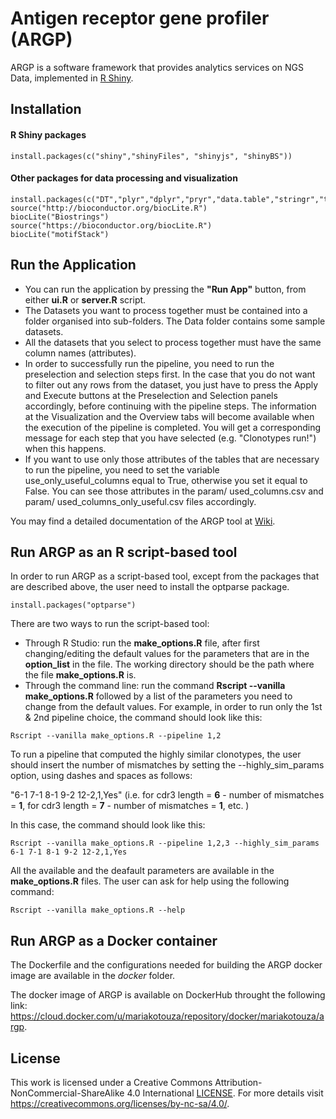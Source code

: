 # Antigen receptor gene profiler (ARGP)

ARGP is a software framework that provides analytics services on NGS Data, implemented in [R Shiny](https://shiny.rstudio.com/).

## Installation

#### R Shiny packages

```
install.packages(c("shiny","shinyFiles", "shinyjs", "shinyBS"))
```

#### Other packages for data processing and visualization

```
install.packages(c("DT","plyr","dplyr","pryr","data.table","stringr","tidyr","xtable","plot3D","gridExtra","stringdist","plotly","parallel"))
source("http://bioconductor.org/biocLite.R")
biocLite("Biostrings")
source("https://bioconductor.org/biocLite.R") 
biocLite("motifStack")
```

##  Run the Application

- You can run the application by pressing the **"Run App"** button, from either **ui.R** or **server.R** script.
- The Datasets you want to process together must be contained into a folder organised into sub-folders. The Data folder contains some sample datasets.
- All the datasets that you select to process together must have the same column names (attributes).
- In order to successfully run the pipeline, you need to run the preselection and selection steps first. In the case that you do not want to filter out any rows from the dataset, you just have to press the Apply and Execute buttons at the Preselection and Selection panels accordingly, before continuing with the pipeline steps. The information at the Visualization and the Overview tabs will become available when the execution of the pipeline is completed. You will get a corresponding message for each step that you have selected (e.g. "Clonotypes run!") when this happens. 
- If you want to use only those attributes of the tables that are necessary to run the pipeline, you need to set the variable use_only_useful_columns equal to True, otherwise you set it equal to False. You can see those attributes in the param/ used_columns.csv and param/ used_columns_only_useful.csv files accordingly. 


You may find a detailed documentation of the ARGP tool at [Wiki](https://github.com/mariakotouza/ARGP-Tool/wiki/Antigen-receptor-gene-profiler-(ARGP)). 

##  Run ARGP as an R script-based tool 
In order to run ARGP as a script-based tool, except from the packages that are described above, the user need to install the optparse package.

```
install.packages("optparse") 
```

There are two ways to run the script-based tool:
- Through R Studio: run the **make_options.R** file, after first changing/editing the default values for the parameters that are in the **option_list** in the file. The working directory should be the path where the file **make_options.R** is.
- Through the command line: run the command **Rscript --vanilla make_options.R** followed by a list of the parameters you need to change from the default values. For example, in order to run only the 1st & 2nd pipeline choice, the command should look like this:

```
Rscript --vanilla make_options.R --pipeline 1,2 
```

To run a pipeline that computed the highly similar clonotypes, the user should insert the number of mismatches by setting the --highly_sim_params option, using dashes and spaces as follows:

"6-1 7-1 8-1 9-2 12-2,1,Yes"   (i.e. for cdr3 length = **6** - number of mismatches = **1**, for cdr3 length = **7** - number of mismatches = **1**, etc. ) 

In this case, the command should look like this:

```
Rscript --vanilla make_options.R --pipeline 1,2,3 --highly_sim_params 6-1 7-1 8-1 9-2 12-2,1,Yes
```

All the available and the deafault parameters are available in the **make_options.R** files. The user can ask for help using the following command:
```
Rscript --vanilla make_options.R --help
```

##  Run ARGP as a Docker container
The Dockerfile and the configurations needed for building the ARGP docker image are available in the *docker* folder.

The docker image of ARGP is available on DockerHub throught the following link:
https://cloud.docker.com/u/mariakotouza/repository/docker/mariakotouza/argp.

##  License
This work is licensed under a Creative Commons Attribution-NonCommercial-ShareAlike 4.0 International  [LICENSE](License.md). For more details visit https://creativecommons.org/licenses/by-nc-sa/4.0/.